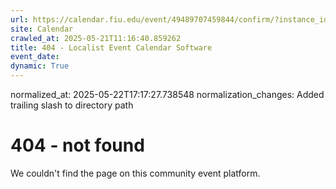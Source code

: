 ```yaml
---
url: https://calendar.fiu.edu/event/49489707459844/confirm/?instance_id=49489707479311&return=https%3A%2F%2Fcalendar.fiu.edu%2Fcalendar%3Fevent_types%255B%255D%3D121722
site: Calendar
crawled_at: 2025-05-21T11:16:40.859262
title: 404 - Localist Event Calendar Software
event_date: 
dynamic: True
---
```

normalized_at: 2025-05-22T17:17:27.738548
normalization_changes: Added trailing slash to directory path

# 404 - not found
We couldn't find the page on this community event platform.
